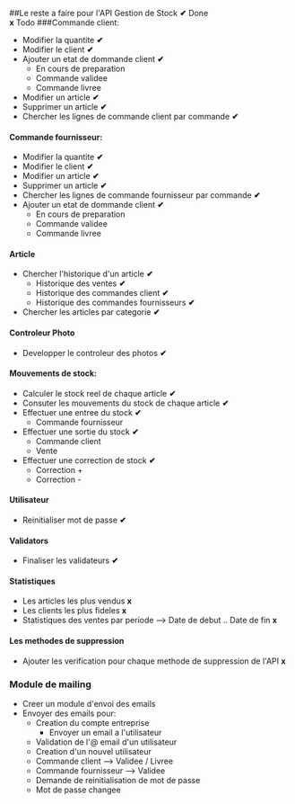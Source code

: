 ##Le reste a faire pour l'API Gestion de Stock
**️✔** Done  
**x** Todo
###Commande client: 
* Modifier la quantite **️✔**
* Modifier le client **️✔**
* Ajouter un etat de dommande client **️✔**
    * En cours de preparation
    * Commande validee
    * Commande livree
* Modifier un article **️✔**
* Supprimer un article  **️✔**
* Chercher les lignes de commande client par commande **️✔**

#### Commande fournisseur:
* Modifier la quantite **️✔**
* Modifier le client **️✔**
* Modifier un article **️✔**
* Supprimer un article **️✔**
* Chercher les lignes de commande fournisseur par commande **️✔**
* Ajouter un etat de dommande client **️✔**
    * En cours de preparation
    * Commande validee
    * Commande livree

#### Article
* Chercher l'historique d'un article **️✔**
    * Historique des ventes **️✔**
    * Historique des commandes client **️✔**
    * Historique des commandes fournisseurs **️✔**
* Chercher les articles par categorie **️✔**
  
#### Controleur Photo
* Developper le controleur des photos **️✔**

#### Mouvements de stock:
* Calculer le stock reel de chaque article **️✔**
* Consuter les mouvements du stock de chaque article **️✔**
* Effectuer une entree du stock **️✔**
  * Commande fournisseur
* Effectuer une sortie du stock **️✔**
  * Commande client
  * Vente
* Effectuer une correction de stock **️✔**
    * Correction +
    * Correction -
    
#### Utilisateur
* Reinitialiser mot de passe **️✔**

#### Validators
* Finaliser les validateurs **️✔**

#### Statistiques
* Les articles les plus vendus **x**
* Les clients les plus fideles **x**
* Statistiques des ventes par periode --> Date de debut .. Date de fin **x**

#### Les methodes de suppression
* Ajouter les verification pour chaque methode de suppression de l'API **x**

### Module de mailing
* Creer un module d'envoi des emails
* Envoyer des emails pour:
    * Creation du compte entreprise
        * Envoyer un email a l'utilisateur
    * Validation de l'@ email d'un utilisateur 
    * Creation d'un nouvel utilisateur
    * Commande client --> Validee / Livree
    * Commande fournisseur --> Validee
    * Demande de reinitialisation de mot de passe
    * Mot de passe changee
